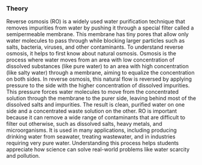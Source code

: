### Theory 
Reverse osmosis (RO) is a widely used water purification technique that removes impurities from water by pushing it through a special filter called a semipermeable membrane. This membrane has tiny pores that allow only water molecules to pass through while blocking larger particles such as salts, bacteria, viruses, and other contaminants. To understand reverse osmosis, it helps to first know about natural osmosis. Osmosis is the process where water moves from an area with low concentration of dissolved substances (like pure water) to an area with high concentration (like salty water) through a membrane, aiming to equalize the concentration on both sides.
In reverse osmosis, this natural flow is reversed by applying pressure to the side with the higher concentration of dissolved impurities. This pressure forces water molecules to move from the concentrated solution through the membrane to the purer side, leaving behind most of the dissolved salts and impurities. The result is clean, purified water on one side and a concentrated waste solution on the other.
RO is important because it can remove a wide range of contaminants that are difficult to filter out otherwise, such as dissolved salts, heavy metals, and microorganisms. It is used in many applications, including producing drinking water from seawater, treating wastewater, and in industries requiring very pure water. Understanding this process helps students appreciate how science can solve real-world problems like water scarcity and pollution.
